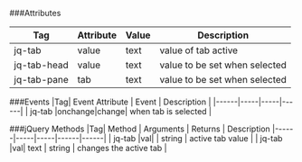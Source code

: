 ###Attributes

|Tag| Attribute | Value | Description |
|------|-----|------|---|
| jq-tab |   value  |  text    |  value of tab active |
| jq-tab-head|value|    text  | value to be set when selected  |
| jq-tab-pane|tab|    text  | value to be set when selected  |



###Events
|Tag| Event Attribute | Event | Description |
|------|-----|-----|------|
| jq-tab |onchange|change|  when tab is selected |

###jQuery Methods
|Tag| Method | Arguments | Returns | Description
|------|-----|-----|------|------|
| jq-tab |val|  | string |  active tab value |
| jq-tab |val| text | string |  changes the active tab |





